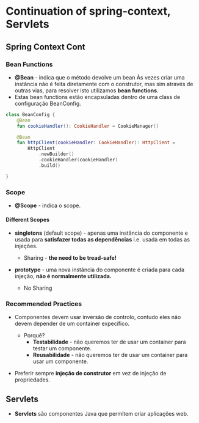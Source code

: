 # Continuation of spring-context, Servlets

## Spring Context Cont

### Bean Functions

- **@Bean** - indica que o método devolve um bean
Às vezes criar uma instância não é feita diretamente com o construtor, mas sim através de outras vias, para resolver isto utilizamos **bean functions**.
- Estas bean functions estão encapsuladas dentro de uma class de configuração BeanConfig.

```kotlin
class BeanConfig {
    @Bean
    fun cookieHandler(): CookieHandler = CookieManager()

    @Bean
    fun httpClient(cookieHandler: CookieHandler): HttpClient = 
        HttpClient
            .newBuilder()
            .cookieHandler(cookieHandler)
            .build()

}

```

### Scope

- **@Scope** - indica o scope.

#### Different Scopes

- **singletons** (default scope) - apenas uma instância do componente e usada para **satisfazer todas as dependências** i.e. usada em todas as injeções.
  - Sharing - **the need to be tread-safe!**

- **prototype** - uma nova instância do componente é criada para cada injeção, **não é normalmente utilizada.**
  - No Sharing

### Recommended Practices

- Componentes devem usar inversão de controlo, contudo eles não devem depender de um container expecífico.
  - Porquê?
    - **Testabilidade** - não queremos ter de usar um container para testar um componente.
    - **Reusabilidade** - não queremos ter de usar um container para usar um componente.

- Preferir sempre **injeção de construtor** em vez de injeção de propriedades.

## Servlets

- **Servlets** são componentes Java que permitem criar aplicações web.
